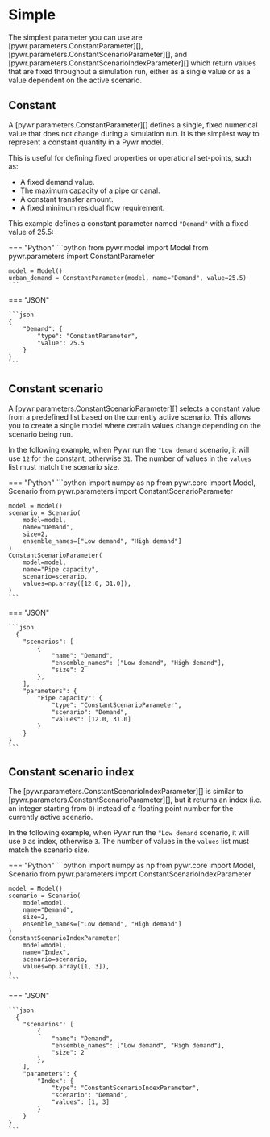 # Simple
The simplest parameter you can use are [pywr.parameters.ConstantParameter][], [pywr.parameters.ConstantScenarioParameter][],
and [pywr.parameters.ConstantScenarioIndexParameter][] which return values that are fixed throughout a simulation run, 
either as a single value or as a value dependent on the active scenario.

## Constant
A [pywr.parameters.ConstantParameter][] defines a single, fixed numerical value that does not change during a 
simulation run. It is the simplest way to represent a constant quantity in a Pywr model.

This is useful for defining fixed properties or operational set-points, such as:

- A fixed demand value.
- The maximum capacity of a pipe or canal.
- A constant transfer amount.
- A fixed minimum residual flow requirement.

This example defines a constant parameter named `"Demand"` with a fixed value of 25.5:

=== "Python"
    ```python
    from pywr.model import Model
    from pywr.parameters import ConstantParameter
      
    model = Model()
    urban_demand = ConstantParameter(model, name="Demand", value=25.5)
    ```

=== "JSON"

    ```json
    {
        "Demand": {
            "type": "ConstantParameter",
            "value": 25.5
        }
    }
    ```

## Constant scenario
A [pywr.parameters.ConstantScenarioParameter][] selects a constant value from a predefined list based on the
currently active scenario. This allows you to create a single model where certain values change depending on the 
scenario being run.

In the following example, when Pywr run the `"Low demand` scenario, it will use `12` for the constant, otherwise
`31`. The number of values in the `values` list must match the scenario size.

=== "Python"
    ```python
    import numpy as np
    from pywr.core import Model, Scenario
    from pywr.parameters import ConstantScenarioParameter
      
    model = Model()
    scenario = Scenario(
        model=model,
        name="Demand", 
        size=2,
        ensemble_names=["Low demand", "High demand"]
    )
    ConstantScenarioParameter(
        model=model,
        name="Pipe capacity",
        scenario=scenario,
        values=np.array([12.0, 31.0]),  
    )
    ```

=== "JSON"

    ```json
      {
        "scenarios": [
            {
                "name": "Demand", 
                "ensemble_names": ["Low demand", "High demand"],
                "size": 2
            },
        ],
        "parameters": {
            "Pipe capacity": {
                "type": "ConstantScenarioParameter",
                "scenario": "Demand",
                "values": [12.0, 31.0]
            }
        }
    }
    ```

## Constant scenario index
The [pywr.parameters.ConstantScenarioIndexParameter][] is similar to [pywr.parameters.ConstantScenarioParameter][], 
but it returns an index (i.e. an integer starting from `0`) instead of a floating point number for the currently active scenario. 

In the following example, when Pywr run the `"Low demand` scenario, it will use `0` as index, otherwise
`3`. The number of values in the `values` list must match the scenario size.

=== "Python"
    ```python
    import numpy as np
    from pywr.core import Model, Scenario
    from pywr.parameters import ConstantScenarioIndexParameter
      
    model = Model()
    scenario = Scenario(
        model=model,
        name="Demand", 
        size=2,
        ensemble_names=["Low demand", "High demand"]
    )
    ConstantScenarioIndexParameter(
        model=model,
        name="Index",
        scenario=scenario,
        values=np.array([1, 3]),  
    )
    ```

=== "JSON"

    ```json
      {
        "scenarios": [
            {
                "name": "Demand", 
                "ensemble_names": ["Low demand", "High demand"],
                "size": 2
            },
        ],
        "parameters": {
            "Index": {
                "type": "ConstantScenarioIndexParameter",
                "scenario": "Demand",
                "values": [1, 3]
            }
        }
    }
    ```
